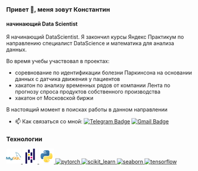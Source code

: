 ### Привет 👋, меня зовут Константин
#### начинающий Data Scientist
Я начинающий DataScientist. 
Я закончил курсы Яндекс Практикум по направлению специалист DataScience и математика для анализа данных.

Во время учебы участвовал в проектах:
- соревнование по идентификации болезни Паркинсона на основании данных с датчика движения у пациентов
- хакатон по анализу временных рядов от компании Лента по прогнозу спроса продуктов собственного производства
- хакатон от Московской биржи

В настоящий момент в поисках работы в данном направлении



- :mailbox: Как связаться со мной: [![Telegram Badge](https://img.shields.io/badge/-telegram-blue?style=flat&logo=Telegram&logoColor=white)](https://t.me/noran_msk) [![Gmail Badge](https://img.shields.io/badge/-Gmail-red?style=flat&logo=Gmail&logoColor=white)](mailto:konstantin@samolinov.com)

### Технологии
<p align="left"> <a href="https://www.mysql.com/" target="_blank" rel="noreferrer"> <img src="https://raw.githubusercontent.com/devicons/devicon/master/icons/mysql/mysql-original-wordmark.svg" alt="mysql" width="40" height="40"/> </a> <a href="https://pandas.pydata.org/" target="_blank" rel="noreferrer"> <img src="https://raw.githubusercontent.com/devicons/devicon/2ae2a900d2f041da66e950e4d48052658d850630/icons/pandas/pandas-original.svg" alt="pandas" width="40" height="40"/> </a> <a href="https://www.python.org" target="_blank" rel="noreferrer"> <img src="https://raw.githubusercontent.com/devicons/devicon/master/icons/python/python-original.svg" alt="python" width="40" height="40"/> </a> <a href="https://pytorch.org/" target="_blank" rel="noreferrer"> <img src="https://www.vectorlogo.zone/logos/pytorch/pytorch-icon.svg" alt="pytorch" width="40" height="40"/> </a> <a href="https://scikit-learn.org/" target="_blank" rel="noreferrer"> <img src="https://upload.wikimedia.org/wikipedia/commons/0/05/Scikit_learn_logo_small.svg" alt="scikit_learn" width="40" height="40"/> </a> <a href="https://seaborn.pydata.org/" target="_blank" rel="noreferrer"> <img src="https://seaborn.pydata.org/_images/logo-mark-lightbg.svg" alt="seaborn" width="40" height="40"/> </a> <a href="https://www.tensorflow.org" target="_blank" rel="noreferrer"> <img src="https://www.vectorlogo.zone/logos/tensorflow/tensorflow-icon.svg" alt="tensorflow" width="40" height="40"/> </a> </p>
